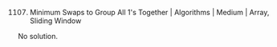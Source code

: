 1107. Minimum Swaps to Group All 1's Together | Algorithms | Medium | Array, Sliding Window

No solution.
